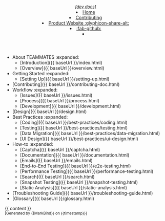 <head-bottom>
  <link rel="stylesheet" href="{{ baseUrl }}/stylesheets/main.css">
</head-bottom>

<header fixed>
  <navbar placement="top" type="inverse">
    <a slot="brand" href="{{ baseUrl }}/index.html" title="Home" class="navbar-brand">
      <pic src="{{ baseUrl }}/images/teammateslogo.png" width="150" alt="Logo" caption=""/>
      <span style="font-style:italic;font-size:small">[dev docs]</span>
    </a>
    <li><a href="{{ baseUrl }}/index.html" class="nav-link">Home</a></li>
    <li><a href="{{ baseUrl }}/contributing-doc.html" class="nav-link">Contributing</a></li>
    <li><a href="https://teammatesv4.appspot.com/" target="_blank" class="nav-link">Product Website <md>:glyphicon-share-alt:</md></a></li>
    <li><a href="https://github.com/TEAMMATES/teammates" target="_blank" class="nav-link"><md>:fab-github:</md></a></li>
  <li slot="right">
    <form class="navbar-form">
      <searchbar :data="searchData" placeholder="Search" :on-hit="searchCallback" menu-align-right></searchbar>
    </form>
  </li>
  </navbar>
</header>

<div id="flex-body">
  <nav id="site-nav" class="fixed-header-padding">
    <div class="nav-component slim-scroll">
      <site-nav>

* About TEAMMATES :expanded:
  * [Introduction]({{ baseUrl }}/index.html)
  * [Overview]({{ baseUrl }}/overview.html)
* Getting Started :expanded:
  * [Setting Up]({{ baseUrl }}/setting-up.html)
* [Contributing]({{ baseUrl }}/contributing-doc.html)
* Workflow :expanded:
  * [Issues]({{ baseUrl }}/issues.html)
  * [Process]({{ baseUrl }}/process.html)
  * [Development]({{ baseUrl }}/development.html)
* [Design]({{ baseUrl }}/design.html)
* Best Practices :expanded:
  * [Coding]({{ baseUrl }}/best-practices/coding.html)
  * [Testing]({{ baseUrl }}/best-practices/testing.html)
  * [Data Migration]({{ baseUrl }}/best-practices/data-migration.html)
  * [UI Design]({{ baseUrl }}/best-practices/ui-design.html)
* How-to :expanded:
  * [Captcha]({{ baseUrl }}/captcha.html)
  * [Documentation]({{ baseUrl }}/documentation.html)
  * [Emails]({{ baseUrl }}/emails.html)
  * [End-to-End Testing]({{ baseUrl }}/e2e-testing.html)
  * [Performance Testing]({{ baseUrl }}/performance-testing.html)
  * [Search]({{ baseUrl }}/search.html)
  * [Snapshot Testing]({{ baseUrl }}/snapshot-testing.html)
  * [Static Analysis]({{ baseUrl }}/static-analysis.html)
* [Troubleshooting Guide]({{ baseUrl }}/troubleshooting-guide.html)
* [Glossary]({{ baseUrl }}/glossary.html)
      </site-nav>
    </div>
  </nav>
  <div id="content-wrapper" class="fixed-header-padding">
    {{ content }}
  </div>
  <nav id="page-nav" class="fixed-header-padding">
    <div class="nav-component slim-scroll">
      <page-nav />
    </div>
  </nav>
</div>

<footer>
  
<!-- Support MarkBind by including a link to us on your landing page! -->
<div class="text-center">
  <small>[Generated by {{MarkBind}} on {{timestamp}}]</small>
</div>

</footer>
